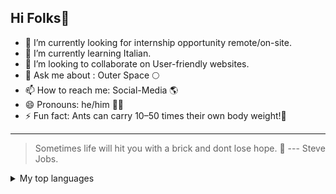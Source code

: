 ## Hi Folks👋
<!--
**DeepakSinghRajputC/DeepakSinghRajputC** is a ✨ _special_ ✨ repository because its `README.md` (this file) appears on your GitHub profile.
-->
- 🔭 I’m currently  looking for internship opportunity remote/on-site.
- 🌱 I’m currently learning Italian.
- 👯 I’m looking to collaborate on User-friendly websites.
- 💬 Ask me about : Outer Space 🌕
- 📫 How to reach me: Social-Media 🌎
- 😄 Pronouns: he/him 🙋‍♂️
- ⚡ Fun fact: Ants can carry 10–50 times their own body weight!💪
---
> Sometimes life will hit you with a brick and dont lose hope. 🙂
>                  --- Steve Jobs.

<details>
<summary>My top languages</summary>

|  RANK   | LANGUAGES   |
|---------:| -------------- |
|   1.  |  JavaScript   |
|   2.  |  Python   |
|   3.  | Java   |
</details>
